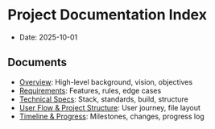 # Project Documentation Index

- Date: 2025-10-01

## Documents
- [Overview](./overview.md): High-level background, vision, objectives
- [Requirements](./requirements.md): Features, rules, edge cases
- [Technical Specs](./tech-specs.md): Stack, standards, build, structure
- [User Flow & Project Structure](./user-structure.md): User journey, file layout
- [Timeline & Progress](./timeline.md): Milestones, changes, progress log 